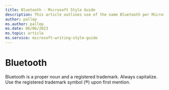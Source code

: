```yaml
---
title: Bluetooth - Microsoft Style Guide
description: This article outlines use of the name Bluetooth per Microsoft style guidelines.
author: pallep
ms.author: pallep
ms.date: 06/06/2023
ms.topic: article
ms.service: microsoft-writing-style-guide
---
```


# Bluetooth

Bluetooth is a proper noun and a registered trademark. Always capitalize. Use the registered trademark symbol (®) upon first mention.
